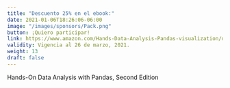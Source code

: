 ```yaml
---
title: "Descuento 25% en el ebook:"
date: 2021-01-06T18:26:06-06:00
image: "/images/sponsors/Pack.png"
button: ¡Quiero participar!
link: https://www.amazon.com/Hands-Data-Analysis-Pandas-visualization/dp/1800563450/ref=sr_1_1?dchild=1&keywords=Hands-On+Data+Analysis+with+Pandas%2C+Second+Edition&qid=1616136154&sr=8-1
validity: Vigencia al 26 de marzo, 2021.
weight: 13
draft: false
---
```


Hands-On Data Analysis with Pandas, Second Edition

